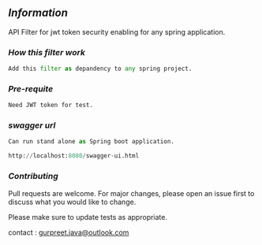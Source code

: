 ## _Information_

API Filter for jwt token security enabling for any spring application.

### _How this filter work_

```python
Add this filter as depandency to any spring project.
```
### _Pre-requite_

```bash
Need JWT token for test.
```

### _swagger url_

```python
Can run stand alone as Spring boot application.

http://localhost:8080/swagger-ui.html
```

### _Contributing_
Pull requests are welcome. For major changes, please open an issue first to discuss what you would like to change.

Please make sure to update tests as appropriate.

contact : gurpreet.java@outlook.com

